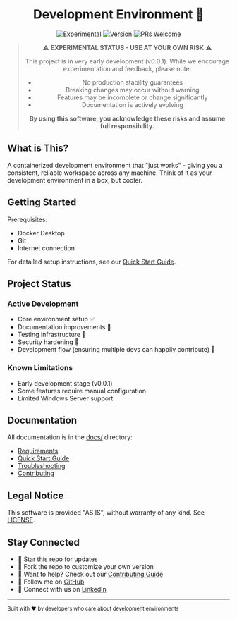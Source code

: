 <div align="center">

# Development Environment 🧪

[![Experimental](https://img.shields.io/badge/Status-Experimental-orange.svg)](https://shields.io/)
[![Version](https://img.shields.io/badge/Version-0.0.1-blue.svg)](https://shields.io/)
[![PRs Welcome](https://img.shields.io/badge/PRs-welcome-brightgreen.svg)](docs/CONTRIBUTING.md)

> ⚠️ **EXPERIMENTAL STATUS - USE AT YOUR OWN RISK** ⚠️
>
> This project is in very early development (v0.0.1). While we encourage experimentation and feedback, please note:
> - No production stability guarantees
> - Breaking changes may occur without warning
> - Features may be incomplete or change significantly
> - Documentation is actively evolving
> 
> **By using this software, you acknowledge these risks and assume full responsibility.**

</div>

## What is This?

A containerized development environment that "just works" - giving you a consistent, reliable workspace across any machine. Think of it as your development environment in a box, but cooler.

## Getting Started

Prerequisites:
- Docker Desktop
- Git
- Internet connection

For detailed setup instructions, see our [Quick Start Guide](docs/QUICK_START/README.md).

## Project Status

### Active Development
- Core environment setup ✅
- Documentation improvements 🚧
- Testing infrastructure 🚧
- Security hardening 🚧
- Development flow (ensuring multiple devs can happily contribute) 🚧

### Known Limitations
- Early development stage (v0.0.1)
- Some features require manual configuration
- Limited Windows Server support

## Documentation

All documentation is in the [docs/](docs/README.md) directory:
- [Requirements](docs/REQUIREMENTS.md)
- [Quick Start Guide](docs/QUICK_START/README.md)
- [Troubleshooting](docs/TROUBLESHOOTING.md)
- [Contributing](docs/CONTRIBUTING.md)

## Legal Notice

This software is provided "AS IS", without warranty of any kind. See [LICENSE](LICENSE).

## Stay Connected

- 🌟 Star this repo for updates
- 🍴 Fork the repo to customize your own version
- 🤝 Want to help? Check out our [Contributing Guide](docs/CONTRIBUTING.md)
- 🔗 Follow me on [GitHub](https://github.com/BA-CalderonMorales)
- 🔵 Connect with us on [LinkedIn](https://www.linkedin.com/in/bcalderonmorales-cmoe/)

---

<sub>Built with ❤️ by developers who care about development environments</sub>